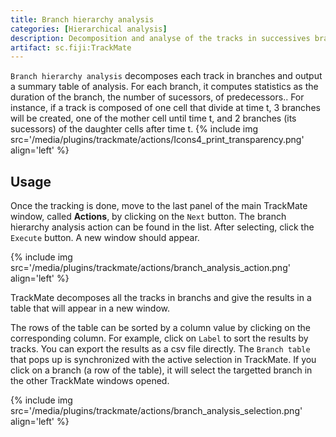```yaml
---
title: Branch hierarchy analysis
categories: [Hierarchical analysis]
description: Decomposition and analyse of the tracks in successives branches
artifact: sc.fiji:TrackMate
---
```


`Branch hierarchy analysis` decomposes each track in branches and output a summary table of analysis.
For each branch, it computes statistics as the duration of the branch, the number of sucessors, of predecessors..
For instance, if a track is composed of one cell that divide at time t, 3 branches will be created, one of the mother cell until time t, and 2 branches (its sucessors) of the daughter cells after time t.
{% include img src='/media/plugins/trackmate/actions/Icons4_print_transparency.png' align='left'  %}

## Usage
Once the tracking is done, move to the last panel of the main TrackMate window, called **Actions**, by clicking on the `Next` button.
The branch hierarchy analysis action can be found in the list. 
After selecting, click the `Execute` button.
A new window should appear.

{% include img src='/media/plugins/trackmate/actions/branch_analysis_action.png'  align='left' %}

TrackMate decomposes all the tracks in branchs and give the results in a table that will appear in a new window.

The rows of the table can be sorted by a column value by clicking on the corresponding column.
For example, click on `Label` to sort the results by tracks.
You can export the results as a csv file directly.
The `Branch table` that pops up is synchronized with the active selection in TrackMate. If you click on a branch (a row of the table), it will select the targetted branch in the other TrackMate windows opened.

{% include img src='/media/plugins/trackmate/actions/branch_analysis_selection.png'  align='left' %}
